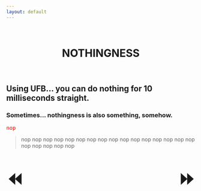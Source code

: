 ```yaml
---
layout: default
---
```


<style>
	a {
    text-decoration: none;
		font-weight: bold;
	}
	.center_text {
		text-align: center;
	}
	.arrows {
		font-size: 50px;
	}
	.command {
		color: red;
	}
	.string {
		color: yellow;
	}
	.index {
		color: orange;
	}
</style>

<br>

<h1 class="center_text"><a href="nothingness.html">NOTHINGNESS</a></h1>

<br>

<h2>Using UFB... you can do nothing for 10 milliseconds straight.</h2>

<h3>Sometimes... nothingness is also something, somehow.</h3>

<pre>
<span class="command">nop</span>
</pre>

<blockquote>
nop nop nop nop nop nop nop nop nop nop nop nop nop nop nop nop nop nop nop nop nop 
</blockquote>

<br>

<a href="jump.html" class="arrows" style="float: left;">⏪️</a>
<a href="files.html" class="arrows" style="float: right;">⏩</a>
